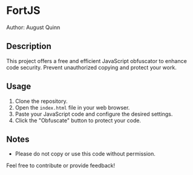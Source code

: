 # FortJS

Author: August Quinn

## Description
This project offers a free and efficient JavaScript obfuscator to enhance code security. Prevent unauthorized copying and protect your work.

## Usage
1. Clone the repository.
2. Open the `index.html` file in your web browser.
3. Paste your JavaScript code and configure the desired settings.
4. Click the "Obfuscate" button to protect your code.

## Notes
- Please do not copy or use this code without permission.

Feel free to contribute or provide feedback!
